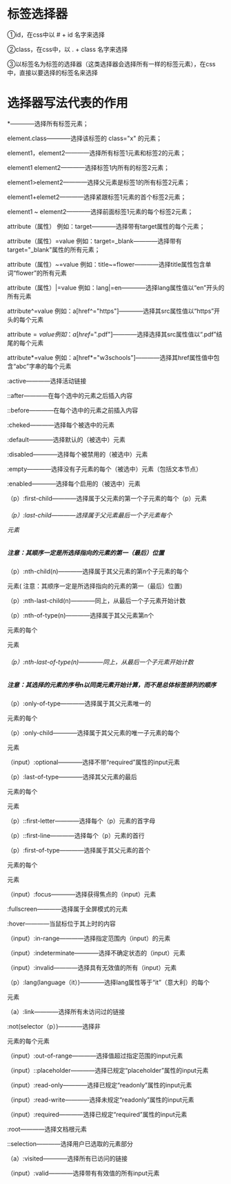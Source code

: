# 标签选择器

①id，在css中以  #  + id 名字来选择

②class，在css中，以    .  + class 名字来选择

③以标签名为标签的选择器（这类选择器会选择所有一样的标签元素），在css中，直接以要选择的标签名来选择

# 选择器写法代表的作用

*————选择所有标签元素；

element.class————选择该标签的   class="x"  的元素；

element1，element2————选择所有标签1元素和标签2的元素；

element1  element2————选择标签1内所有的标签2元素；

element1>element2————选择父元素是标签1的所有标签2元素；

element1+elemet2————选择紧跟标签1元素的首个标签2元素；

element1 ~ element2————选择前面标签1元素的每个标签2元素；

attribute（属性）    例如：target————选择带有target属性的每个元素；

attribute（属性）=value   例如：target=_blank————选择带有target="_blank"属性的所有元素；

attribute（属性）~=value   例如：title~=flower————选择title属性包含单词“flower”的所有元素

attribute（属性）|=value   例如：lang|=en————选择lang属性值以“en”开头的所有元素

attribute^=value  例如：a[href^="https"]————选择其src属性值以“https”开头的每个<a>元素

attribute$=value  例如：a[href$=".pdf"]————选择选择其src属性值以“.pdf”结尾的每个<a>元素

attribute*=value  例如：a[href*="w3schools"]————选择其href属性值中包含“abc”字串的每个<a>元素

:active————选择活动链接

::after————在每个选中的元素之后插入内容

::before————在每个选中的元素之前插入内容

:cheked————选择每个被选中的元素

:default————选择默认的（被选中）元素

:disabled————选择每个被禁用的（被选中）元素

:empty————选择没有子元素的每个（被选中）元素（包括文本节点）

:enabled————选择每个启用的（被选中）元素

（p）:first-child————选择属于父元素的第一个子元素的每个（p）元素

###### （p）:last-child————选择属于父元素最后一个子元素每个<p>元素

##### 注意：其顺序一定是所选择指向的元素的第一（最后）位置

（p）:nth-child(n)————选择属于其父元素的第n个子元素的每个<p>元素( 注意：其顺序一定是所选择指向的元素的第一（最后）位置)

（p）:nth-last-child(n)————同上，从最后一个子元素开始计数

（p）:nth-of-type(n)————选择属于其父元素第n个<p>元素的每个<p>元素

###### （p）:nth-last-of-type(n)————同上，从最后一个子元素开始计数

##### 注意：其选择的元素的序号n以同类元素开始计算，而不是总体标签排列的顺序

（p）:only-of-type————选择属于其父元素唯一的<p>元素的每个<p>

（p）:only-child————选择属于其父元素的唯一子元素的每个<p>元素

（input）:optional————选择不带“required”属性的input元素

（p）:last-of-type————选择其父元素的最后<p>元素的每个<p>元素

（p）::first-letter————选择每个（p）元素的首字母

（p）::first-line————选择每个（p）元素的首行

（p）:first-of-type————选择属于其父元素的首个<p>元素的每个<p>元素

（input）:focus————选择获得焦点的（input）元素

:fullscreen————选择属于全屏模式的元素

:hover————当鼠标位于其上时的内容

（input）:in-range————选择指定范围内（input）的元素

（input）:indeterminate————选择不确定状态的（input）元素

（input）:invalid————选择具有无效值的所有（input）元素

（p）:lang(language（it）)————选择lang属性等于“it”（意大利）的每个<p>元素

（a）:link————选择所有未访问过的链接

:not(selector（p）)————选择非<p>元素的每个元素

（input）:out-of-range————选择值超过指定范围的input元素

（input）::placeholder————选择已规定“placeholder”属性的input元素

（input）:read-only————选择已规定“readonly”属性的input元素

（input）:read-write————选择未规定“readonly”属性的input元素

（input）:required————选择已规定“required”属性的input元素

:root————选择文档根元素

::selection————选择用户已选取的元素部分

（a）:visited————选择所有已访问的链接

（input）:valid————选择带有有效值的所有input元素
